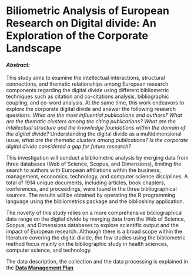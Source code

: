 
# Biliometric Analysis of European Research on Digital divide: An Exploration   of the Corporate Landscape

#### *Abstract:*
This study aims to examine the intellectual interactions, structural connections, and thematic relationships among European research components regarding the digital divide using different bibliometric techniques such as citation and co-citations analysis, bibliographic coupling, and co-word analysis. At the same time, this work endeavors to explore the corporate digital divide and answer the following research questions. *What are the most influential publications and authors? What are the thematic clusters among the citing publications? What are the intellectual structure and the knowledge foundations within the domain of the digital divide?* Understanding the digital divide as a multidimensional issue, *what are the thematic clusters among publications? Is the corporate digital divide considered a gap for future research?*

This investigation will conduct a bibliometric analysis by merging data from three databases (Web of Science, Scopus, and Dimensions), limiting the search to authors with European affiliations within the business, management, economics, technology, and computer science disciplines. A total of 1914 unique documents, including articles, book chapters, conferences, and proceedings, were found in the three bibliographical sources. The results will be obtained by operating the R programming language using the bibliometrics package and the biblioshiny application.

The novelty of this study relies on a more comprehensive bibliographical data range on the digital divide by merging data from the Web of Science, Scopus, and Dimensions databases to explore scientific output and the impact of European research. Although there is a broad scope within the literature covering the digital divide, the few studies using the bibliometric method focus mainly on the bibliographic study in health sciences, computer science, and technology.

The data description, the collection and the data processing is explained in the [**Data Management Plan** ](https://github.com/luchocastillo84/bibliometrix_dd_europe/blob/master/Script/DMP_Bibliometrix_v1.0.pdf)

